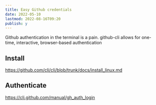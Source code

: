 ```yaml
---
title: Easy Github credentials
date: 2022-05-10
lastmod: 2022-08-16T09:20
publish: y
---
```


Github authentication in the terminal is a pain.  github-cli allows for one-time,  interactive, browser-based authentication

## Install
https://github.com/cli/cli/blob/trunk/docs/install_linux.md

## Authenticate
https://cli.github.com/manual/gh_auth_login